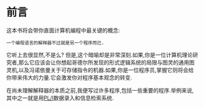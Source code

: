 # 前言


这本书将会带你直面计算机编程中最关键的概念:
    
    
    一个编程语言的解释器不过就是另一个程序而已.
    
    
 它听上去很显然,不是么? 但是,这个暗喻却是非常深刻.如果,你是一位计算机理论研究者,那么它应该会让你想起哥德尔所发现的形式逻辑系统的局限与图灵的通用图灵机,以及冯诺依曼关于可存储指令的机器.如果,你是一位程序员,掌握它则将会给你带来伟大的力量.它会激发你对程序基本观念的转变.
 
 在尚未理解解释器的本质之前,我便写过许多程序,包括一些重要的程序.举例来说,其中之一就是用[PL/I](http://www.teampli.net/index.html)数据录入和信息检索系统.